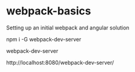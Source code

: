 # webpack-basics
Setting up an initial webpack and angular solution

npm i -G webpack-dev-server

webpack-dev-server

http://localhost:8080/webpack-dev-server/